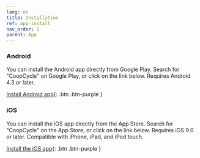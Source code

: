 ```yaml
---
lang: en
title: Installation
ref: app-install
nav_order: 1
parent: App
---
```


### Android

You can install the Android app directly from Google Play. Search for "CoopCycle" on Google Play, or click on the link below.
Requires Android 4.3 or later.

[Install Android app](https://play.google.com/store/apps/details?id=fr.coopcycle){: .btn .btn-purple }

### iOS

You can install the iOS app directly from the App Store. Search for "CoopCycle" on the App Store, or click on the link below.
Requires iOS 9.0 or later. Compatible with iPhone, iPad, and iPod touch.

[Install the iOS app](https://apps.apple.com/us/app/coopcycle/id1324884530){: .btn .btn-purple }
